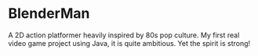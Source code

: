 # BlenderMan
A 2D action platformer heavily inspired by 80s pop culture. My first real video game project using Java, it is quite ambitious. Yet the spirit is strong!
